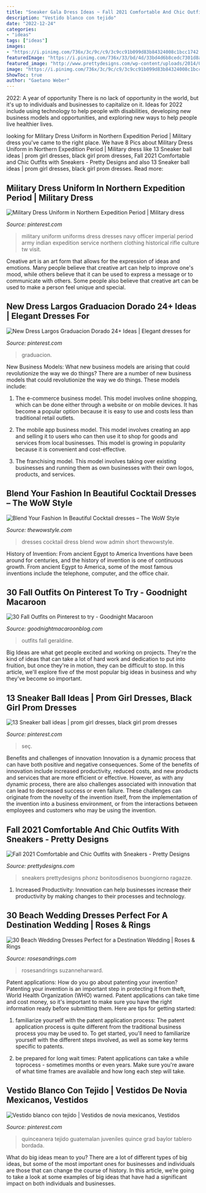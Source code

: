 ```yaml
---
title: "Sneaker Gala Dress Ideas ~ Fall 2021 Comfortable And Chic Outfits With Sneakers"
description: "Vestido blanco con tejido"
date: "2022-12-24"
categories:
- "ideas"
tags: ["ideas"]
images:
- "https://i.pinimg.com/736x/3c/9c/c9/3c9cc91b099d83b84324008c1bcc1742.jpg"
featuredImage: "https://i.pinimg.com/736x/33/bd/4d/33bd4d6b8cedc7301d8a415552cc31eb.jpg"
featured_image: "http://www.prettydesigns.com/wp-content/uploads/2014/09/Blazer-Outfit-Idea-with-Sneakers.jpg"
image: "https://i.pinimg.com/736x/3c/9c/c9/3c9cc91b099d83b84324008c1bcc1742.jpg"
ShowToc: true
author: "Gaetano Weber"
---
```



2022: A year of opportunity
There is no lack of opportunity in the world, but it's up to individuals and businesses to capitalize on it. Ideas for 2022 include using technology to help people with disabilities, developing new business models and opportunities, and exploring new ways to help people live healthier lives.

	

		
looking for Military Dress Uniform in Northern Expedition Period | Military dress you've came to the right place. We have 8 Pics about Military Dress Uniform in Northern Expedition Period | Military dress like 13 Sneaker ball ideas | prom girl dresses, black girl prom dresses, Fall 2021 Comfortable and Chic Outfits with Sneakers - Pretty Designs and also 13 Sneaker ball ideas | prom girl dresses, black girl prom dresses. Read more:
		
    
## Military Dress Uniform In Northern Expedition Period | Military Dress

<img loading=lazy src="https://i.pinimg.com/736x/da/36/9a/da369a99f2f9c809e1dd36a08cde69ef--military-dresses-military-uniforms.jpg" onerror="this.onerror=null;this.src='https://tse3.mm.bing.net/th?id=OIP.5HqW60AuOjbdC5qQTnTNOwHaLI&amp;pid=15.1';" alt="Military Dress Uniform in Northern Expedition Period | Military dress">

_Source: pinterest.com_

>military uniform uniforms dress dresses navy officer imperial period army indian expedition service northern clothing historical rifle culture tw visit. 

	

Creative art is an art form that allows for the expression of ideas and emotions. Many people believe that creative art can help to improve one's mood, while others believe that it can be used to express a message or to communicate with others. Some people also believe that creative art can be used to make a person feel unique and special.

    
## New Dress Largos Graduacion Dorado 24+ Ideas | Elegant Dresses For

<img loading=lazy src="https://i.pinimg.com/736x/3c/9c/c9/3c9cc91b099d83b84324008c1bcc1742.jpg" onerror="this.onerror=null;this.src='https://tse4.mm.bing.net/th?id=OIP.K3fP0WsUhabsW7C_yRVFVwAAAA&amp;pid=15.1';" alt="New Dress Largos Graduacion Dorado 24+ Ideas | Elegant dresses for">

_Source: pinterest.com_

>graduacion. 

	

New Business Models: What new business models are arising that could revolutionize the way we do things?
There are a number of new business models that could revolutionize the way we do things. These models include:
1. The e-commerce business model. This model involves online shopping, which can be done either through a website or on mobile devices. It has become a popular option because it is easy to use and costs less than traditional retail outlets.

2. The mobile app business model. This model involves creating an app and selling it to users who can then use it to shop for goods and services from local businesses. This model is growing in popularity because it is convenient and cost-effective.

3. The franchising model. This model involves taking over existing businesses and running them as own businesses with their own logos, products, and services.

    
## Blend Your Fashion In Beautiful Cocktail Dresses – The WoW Style

<img loading=lazy src="http://thewowstyle.com/wp-content/uploads/2014/11/184.jpg" onerror="this.onerror=null;this.src='https://tse3.mm.bing.net/th?id=OIP.kAvBU1vpYlq6z4pqhfPLzQHaJ4&amp;pid=15.1';" alt="Blend Your Fashion In Beautiful Cocktail dresses – The WoW Style">

_Source: thewowstyle.com_

>dresses cocktail dress blend wow admin short thewowstyle. 

	

History of Invention: From ancient Egypt to America
Inventions have been around for centuries, and the history of invention is one of continuous growth. From ancient Egypt to America, some of the most famous inventions include the telephone, computer, and the office chair.

    
## 30 Fall Outfits On Pinterest To Try - Goodnight Macaroon

<img loading=lazy src="http://www.goodnightmacaroonblog.com/wp-content/uploads/2017/08/4a8efdb18e9c39bd6b0c6df171df7d36.jpg" onerror="this.onerror=null;this.src='https://tse2.mm.bing.net/th?id=OIP.oqbrXU_7zu0XkM5FYp0-xwHaPo&amp;pid=15.1';" alt="30 Fall Outfits on Pinterest to try - Goodnight Macaroon">

_Source: goodnightmacaroonblog.com_

>outfits fall geraldine. 

	

Big Ideas are what get people excited and working on projects. They're the kind of ideas that can take a lot of hard work and dedication to put into fruition, but once they're in motion, they can be difficult to stop. In this article, we'll explore five of the most popular big ideas in business and why they've become so important.

    
## 13 Sneaker Ball Ideas | Prom Girl Dresses, Black Girl Prom Dresses

<img loading=lazy src="https://i.pinimg.com/474x/69/3d/e9/693de9f2f7fcd15006d45b4cd258af3a.jpg" onerror="this.onerror=null;this.src='https://tse2.mm.bing.net/th?id=OIP.KR3LV1SuS7nLu5kqK5OFIQAAAA&amp;pid=15.1';" alt="13 Sneaker ball ideas | prom girl dresses, black girl prom dresses">

_Source: pinterest.com_

>seç. 

	

Benefits and challenges of innovation
Innovation is a dynamic process that can have both positive and negative consequences. Some of the benefits of innovation include increased productivity, reduced costs, and new products and services that are more efficient or effective. However, as with any dynamic process, there are also challenges associated with innovation that can lead to decreased success or even failure. These challenges can originate from the novelty of the invention itself, from the implementation of the invention into a business environment, or from the interactions between employees and customers who may be using the invention.

    
## Fall 2021 Comfortable And Chic Outfits With Sneakers - Pretty Designs

<img loading=lazy src="http://www.prettydesigns.com/wp-content/uploads/2014/09/Blazer-Outfit-Idea-with-Sneakers.jpg" onerror="this.onerror=null;this.src='https://tse1.mm.bing.net/th?id=OIP.-qfZtA86C1OSTzkfDImbyQHaLG&amp;pid=15.1';" alt="Fall 2021 Comfortable and Chic Outfits with Sneakers - Pretty Designs">

_Source: prettydesigns.com_

>sneakers prettydesigns phonz bonitosdisenos buongiorno ragazze. 

	

1. Increased Productivity: Innovation can help businesses increase their productivity by making changes to their processes and technology.

    
## 30 Beach Wedding Dresses Perfect For A Destination Wedding | Roses &amp; Rings

<img loading=lazy src="http://www.rosesandrings.com/wp-content/uploads/2018/01/beach-wedding-dresses-lace-tattoo-neck-high-split-suzanneharward-e1577031947914.jpg" onerror="this.onerror=null;this.src='https://tse1.mm.bing.net/th?id=OIP.oMF-tKLtqyxcw1WihcUBMwHaO0&amp;pid=15.1';" alt="30 Beach Wedding Dresses Perfect for a Destination Wedding | Roses &amp; Rings">

_Source: rosesandrings.com_

>rosesandrings suzanneharward. 

	

Patent applications: How do you go about patenting your invention?
Patenting your invention is an important step in protecting it from theft, World Health Organization (WHO) warned. Patent applications can take time and cost money, so it's important to make sure you have the right information ready before submitting them. Here are tips for getting started:
1. familiarize yourself with the patent application process: The patent application process is quite different from the traditional business process you may be used to. To get started, you'll need to familiarize yourself with the different steps involved, as well as some key terms specific to patents.



2. be prepared for long wait times: Patent applications can take a while toprocess - sometimes months or even years. Make sure you're aware of what time frames are available and how long each step will take.



    
## Vestido Blanco Con Tejido | Vestidos De Novia Mexicanos, Vestidos

<img loading=lazy src="https://i.pinimg.com/736x/33/bd/4d/33bd4d6b8cedc7301d8a415552cc31eb.jpg" onerror="this.onerror=null;this.src='https://tse1.mm.bing.net/th?id=OIP.VijE2A14k_VEGX_4UbgExwHaLH&amp;pid=15.1';" alt="Vestido blanco con tejido | Vestidos de novia mexicanos, Vestidos">

_Source: pinterest.com_

>quinceanera tejido guatemalan juveniles quince grad baylor tablero bordada. 

	

What do big ideas mean to you?
There are a lot of different types of big ideas, but some of the most important ones for businesses and individuals are those that can change the course of history. In this article, we’re going to take a look at some examples of big ideas that have had a significant impact on both individuals and businesses.

